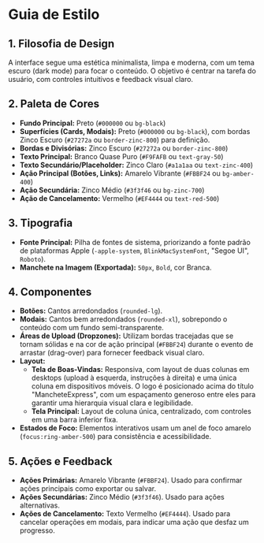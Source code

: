 # Guia de Estilo

## 1. Filosofia de Design

A interface segue uma estética minimalista, limpa e moderna, com um tema escuro (dark mode) para focar o conteúdo. O objetivo é centrar na tarefa do usuário, com controles intuitivos e feedback visual claro.

## 2. Paleta de Cores

-   **Fundo Principal:** Preto (`#000000` ou `bg-black`)
-   **Superfícies (Cards, Modais):** Preto (`#000000` ou `bg-black`), com bordas Zinco Escuro (`#27272a` ou `border-zinc-800`) para definição.
-   **Bordas e Divisórias:** Zinco Escuro (`#27272a` ou `border-zinc-800`)
-   **Texto Principal:** Branco Quase Puro (`#F9FAFB` ou `text-gray-50`)
-   **Texto Secundário/Placeholder:** Zinco Claro (`#a1a1aa` ou `text-zinc-400`)
-   **Ação Principal (Botões, Links):** Amarelo Vibrante (`#FBBF24` ou `bg-amber-400`)
-   **Ação Secundária:** Zinco Médio (`#3f3f46` ou `bg-zinc-700`)
-   **Ação de Cancelamento:** Vermelho (`#EF4444` ou `text-red-500`)

## 3. Tipografia

-   **Fonte Principal:** Pilha de fontes de sistema, priorizando a fonte padrão de plataformas Apple (`-apple-system`, `BlinkMacSystemFont`, "Segoe UI", `Roboto`).
-   **Manchete na Imagem (Exportada):** `50px`, `Bold`, cor Branca.

## 4. Componentes

-   **Botões:** Cantos arredondados (`rounded-lg`).
-   **Modais:** Cantos bem arredondados (`rounded-xl`), sobrepondo o conteúdo com um fundo semi-transparente.
-   **Áreas de Upload (Dropzones):** Utilizam bordas tracejadas que se tornam sólidas e na cor de ação principal (`#FBBF24`) durante o evento de arrastar (drag-over) para fornecer feedback visual claro.
-   **Layout:**
    -   **Tela de Boas-Vindas:** Responsiva, com layout de duas colunas em desktops (upload à esquerda, instruções à direita) e uma única coluna em dispositivos móveis. O logo é posicionado acima do título "MancheteExpress", com um espaçamento generoso entre eles para garantir uma hierarquia visual clara e legibilidade.
    -   **Tela Principal:** Layout de coluna única, centralizado, com controles em uma barra inferior fixa.
-   **Estados de Foco:** Elementos interativos usam um anel de foco amarelo (`focus:ring-amber-500`) para consistência e acessibilidade.

## 5. Ações e Feedback

-   **Ações Primárias:** Amarelo Vibrante (`#FBBF24`). Usado para confirmar ações principais como exportar ou salvar.
-   **Ações Secundárias:** Zinco Médio (`#3f3f46`). Usado para ações alternativas.
-   **Ações de Cancelamento:** Texto Vermelho (`#EF4444`). Usado para cancelar operações em modais, para indicar uma ação que desfaz um progresso.